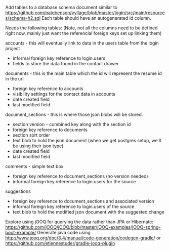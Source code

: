 Add tables to a database schema document similar to https://github.com/natebenson/vyllage/blob/master/login/src/main/resources/schema-h2.sql
Each table should have an autogenerated id column.

Needs the following tables:
(Note, not all the columns need to be defined right now, mainly just want the referencial foreign keys set up linking them)

accounts - this will eventually link to data in the users table from the login project
- informal foreign key reference to login.users
- fields to store the data found in the contact drawer

documents - this is the main table which the id will represent the resume id in the url
- foreign key reference to accounts
- visibility settings for the contact data in accounts
- date created field
- last modified field

document_sections - this is where those json blobs will be stored.
- section version - combined key along with the section id
- foreign key reference to documents
- section sort order
- text blob to hold the json document  (when we get postgres setup, we'll be using their json type)
- date created field
- last modified field

comments - simple text box
- foreign key reference to document_sections (no version needed)
- informal foreign key reference to login.users for the source

suggestions 
- foreign key reference to document_sections and associated version
- informal foreign key reference to login.users of the source
- text blob to hold the modified json document with the suggested change

Explore using jOOQ for querying the data rather than JPA or Hibernate:
https://github.com/jOOQ/jOOQ/blob/master/jOOQ-examples/jOOQ-spring-boot-example/
Generate java code using http://www.jooq.org/doc/3.4/manual/code-generation/codegen-gradle/ or https://github.com/etiennestuder/gradle-jooq-plugin
